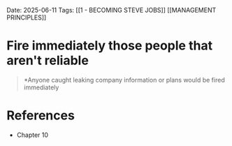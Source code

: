 Date: 2025-06-11
Tags: [[1 - BECOMING STEVE JOBS]] [[MANAGEMENT PRINCIPLES]] 

# Fire immediately those people that aren't reliable

>*Anyone caught leaking company information or plans would be fired immediately 
# References 
- Chapter 10